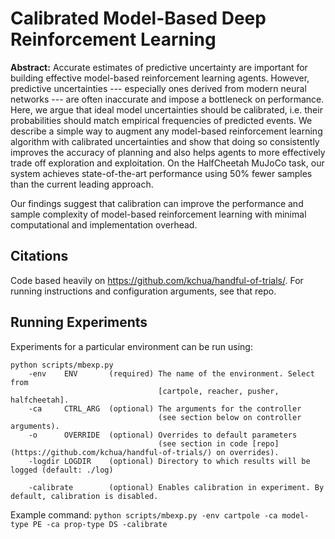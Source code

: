 
# Calibrated Model-Based Deep Reinforcement Learning



**Abstract:** Accurate estimates of predictive uncertainty are important for building effective model-based reinforcement learning agents. However, predictive uncertainties --- especially ones derived from modern neural networks --- are often inaccurate and impose a bottleneck on performance. Here, we argue that ideal model uncertainties should be calibrated, i.e. their probabilities should match empirical frequencies of predicted events. We describe a simple way to augment any model-based reinforcement learning algorithm with calibrated uncertainties and show that doing so consistently improves the accuracy of planning and also helps agents to more effectively trade off exploration and exploitation. On the HalfCheetah MuJoCo task, our system achieves state-of-the-art performance using 50% fewer samples than the current leading approach.

Our findings suggest that calibration can improve the performance and sample complexity of model-based reinforcement learning with minimal computational and implementation overhead.

## Citations

Code based heavily on https://github.com/kchua/handful-of-trials/. For running instructions and configuration arguments, see that repo.


## Running Experiments

Experiments for a particular environment can be run using:

```
python scripts/mbexp.py
    -env    ENV       (required) The name of the environment. Select from
                                 [cartpole, reacher, pusher, halfcheetah].
    -ca     CTRL_ARG  (optional) The arguments for the controller
                                 (see section below on controller arguments).
    -o      OVERRIDE  (optional) Overrides to default parameters
                                 (see section in code [repo](https://github.com/kchua/handful-of-trials/) on overrides).
    -logdir LOGDIR    (optional) Directory to which results will be logged (default: ./log)
    
    -calibrate        (optional) Enables calibration in experiment. By default, calibration is disabled.
```

Example command: `python scripts/mbexp.py -env cartpole -ca model-type PE -ca prop-type DS -calibrate`

